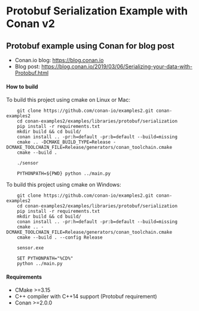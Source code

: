 # Protobuf Serialization Example with Conan v2

## Protobuf example using Conan for blog post

- Conan.io blog: https://blog.conan.io
- Blog post: https://blog.conan.io/2019/03/06/Serializing-your-data-with-Protobuf.html

#### How to build

To build this project using cmake on Linux or Mac:

```
    git clone https://github.com/conan-io/examples2.git conan-examples2
    cd conan-examples2/examples/libraries/protobuf/serialization
    pip install -r requirements.txt
    mkdir build && cd build/
    conan install .. -pr:h=default -pr:b=default --build=missing
    cmake .. -DCMAKE_BUILD_TYPE=Release -DCMAKE_TOOLCHAIN_FILE=Release/generators/conan_toolchain.cmake
    cmake --build .

    ./sensor

    PYTHONPATH=${PWD} python ../main.py
```

To build this project using cmake on Windows:

```
    git clone https://github.com/conan-io/examples2.git conan-examples2
    cd conan-examples2/examples/libraries/protobuf/serialization
    pip install -r requirements.txt
    mkdir build && cd build/
    conan install .. -pr:h=default -pr:b=default --build=missing
    cmake .. -DCMAKE_TOOLCHAIN_FILE=Release/generators/conan_toolchain.cmake
    cmake --build . --config Release

    sensor.exe

    SET PYTHONPATH="%CD%"
    python ../main.py
```

#### Requirements
- CMake >=3.15
- C++ compiler with C++14 support (Protobuf requirement)
- Conan >=2.0.0
